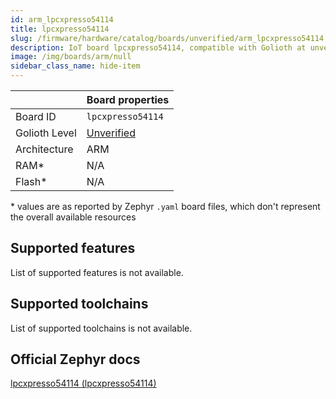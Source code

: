 ```yaml
---
id: arm_lpcxpresso54114
title: lpcxpresso54114
slug: /firmware/hardware/catalog/boards/unverified/arm_lpcxpresso54114
description: IoT board lpcxpresso54114, compatible with Golioth at unverified level.
image: /img/boards/arm/null
sidebar_class_name: hide-item
---
```


[//]: # (This is an auto-generated file, do not edit! Changes to it will be lost upon re-generation)



|                | Board properties     |
| -------------  | -------------------- |
| Board ID       | `lpcxpresso54114` |
| Golioth Level  | [Unverified](/firmware/hardware#unverified-boards) |
| Architecture   | ARM |
| RAM*           | N/A |
| Flash*         | N/A |

\* values are as reported by Zephyr `.yaml` board files, which don't represent the overall available resources



## Supported features

List of supported features is not available.

## Supported toolchains

List of supported toolchains is not available.

## Official Zephyr docs

[lpcxpresso54114 (lpcxpresso54114)](https://docs.zephyrproject.org/latest/boards/arm/lpcxpresso54114/doc/index.html)
